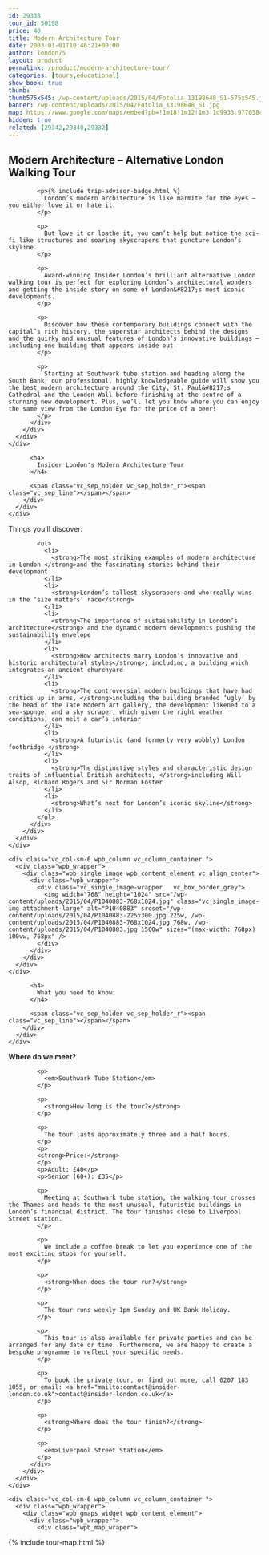 ```yaml
---
id: 29338
tour_id: 50198
price: 40
title: Modern Architecture Tour
date: 2003-01-01T10:46:21+00:00
author: london75
layout: product
permalink: /product/modern-architecture-tour/
categories: [tours,educational]
show_book: true
thumb:
thumb575x545: /wp-content/uploads/2015/04/Fotolia_13198648_S1-575x545.jpg
banner: /wp-content/uploads/2015/04/Fotolia_13198648_S1.jpg
map: https://www.google.com/maps/embed?pb=!1m18!1m12!1m3!1d9933.977038456189!2d-0.1118593163905431!3d51.504147652887916!2m3!1f0!2f0!3f0!3m2!1i1024!2i768!4f13.1!3m3!1m2!1s0x487604a5507854bb%3A0xd14c94cb200dcb1!2sSouthwark+Station!5e0!3m2!1sen!2s!4v1431589184611
hidden: true
related: [29342,29340,29332]
---
```

<section class="wpb\_row block vc\_row-fluid">

<div class="container">
  <div class="row">
    <div class="vc_col-sm-12 wpb_column vc_column_container ">
      <div class="wpb_wrapper">
        <div class="wpb_text_column wpb_content_element ">
          <div class="wpb_wrapper">
            <h2>
              <strong>Modern Architecture – Alternative London Walking Tour </strong>
            </h2>

            <p>{% include trip-advisor-badge.html %}
              London’s modern architecture is like marmite for the eyes – you either love it or hate it.
            </p>

            <p>
              But love it or loathe it, you can’t help but notice the sci-fi like structures and soaring skyscrapers that puncture London’s skyline.
            </p>

            <p>
              Award-winning Insider London’s brilliant alternative London walking tour is perfect for exploring London’s architectural wonders and getting the inside story on some of London&#8217;s most iconic developments.
            </p>

            <p>
              Discover how these contemporary buildings connect with the capital’s rich history, the superstar architects behind the designs and the quirky and unusual features of London’s innovative buildings – including one building that appears inside out.
            </p>

            <p>
              Starting at Southwark tube station and heading along the South Bank, our professional, highly knowledgeable guide will show you the best modern architecture around the City, St. Paul&#8217;s Cathedral and the London Wall before finishing at the centre of a stunning new development. Plus, we’ll let you know where you can enjoy the same view from the London Eye for the price of a beer!
            </p>
          </div>
        </div>
      </div>
    </div>
  </div>
</div></section><section class="wpb\_row block vc\_row-fluid">

<div class="container">
  <div class="row">
    <div class="vc_col-sm-12 wpb_column vc_column_container ">
      <div class="wpb_wrapper">
        <div class="vc_separator wpb_content_element vc_separator_align_center vc_sep_width_100 vc_sep_pos_align_center vc_sep_color_grey">
          <span class="vc_sep_holder vc_sep_holder_l"><span class="vc_sep_line"></span></span>

          <h4>
            Insider London's Modern Architecture Tour
          </h4>

          <span class="vc_sep_holder vc_sep_holder_r"><span class="vc_sep_line"></span></span>
        </div>
      </div>
    </div>
  </div>
</div></section><section class="wpb\_row block vc\_row-fluid">

<div class="container">
  <div class="row">
    <div class="vc_col-sm-6 wpb_column vc_column_container ">
      <div class="wpb_wrapper">
        <div class="wpb_text_column wpb_content_element ">
          <div class="wpb_wrapper">
            <p>
              Things you’ll discover:
            </p>

            <ul>
              <li>
                <strong>The most striking examples of modern architecture in London </strong>and the fascinating stories behind their development
              </li>
              <li>
                <strong>London’s tallest skyscrapers and who really wins in the ‘size matters’ race</strong>
              </li>
              <li>
                <strong>The importance of sustainability in London’s architecture</strong> and the dynamic modern developments pushing the sustainability envelope
              </li>
              <li>
                <strong>How architects marry London’s innovative and historic architectural styles</strong>, including, a building which integrates an ancient churchyard
              </li>
              <li>
                <strong>The controversial modern buildings that have had critics up in arms, </strong>including the building branded ‘ugly’ by the head of the Tate Modern art gallery, the development likened to a sea-sponge, and a sky scraper, which given the right weather conditions, can melt a car’s interior
              </li>
              <li>
                <strong>A futuristic (and formerly very wobbly) London footbridge </strong>
              </li>
              <li>
                <strong>The distinctive styles and characteristic design traits of influential British architects, </strong>including Will Alsop, Richard Rogers and Sir Norman Foster
              </li>
              <li>
                <strong>What’s next for London’s iconic skyline</strong>
              </li>
            </ul>
          </div>
        </div>
      </div>
    </div>

    <div class="vc_col-sm-6 wpb_column vc_column_container ">
      <div class="wpb_wrapper">
        <div class="wpb_single_image wpb_content_element vc_align_center">
          <div class="wpb_wrapper">
            <div class="vc_single_image-wrapper   vc_box_border_grey">
              <img width="768" height="1024" src="/wp-content/uploads/2015/04/P1040883-768x1024.jpg" class="vc_single_image-img attachment-large" alt="P1040883" srcset="/wp-content/uploads/2015/04/P1040883-225x300.jpg 225w, /wp-content/uploads/2015/04/P1040883-768x1024.jpg 768w, /wp-content/uploads/2015/04/P1040883.jpg 1500w" sizes="(max-width: 768px) 100vw, 768px" />
            </div>
          </div>
        </div>
      </div>
    </div>
  </div>
</div></section><section class="wpb\_row block vc\_row-fluid">

<div class="container">
  <div class="row">
    <div class="vc_col-sm-12 wpb_column vc_column_container ">
      <div class="wpb_wrapper">
        <div class="vc_separator wpb_content_element vc_separator_align_center vc_sep_width_100 vc_sep_pos_align_center vc_sep_color_grey">
          <span class="vc_sep_holder vc_sep_holder_l"><span class="vc_sep_line"></span></span>

          <h4>
            What you need to know:
          </h4>

          <span class="vc_sep_holder vc_sep_holder_r"><span class="vc_sep_line"></span></span>
        </div>
      </div>
    </div>
  </div>
</div></section><section class="wpb\_row block vc\_row-fluid">

<div class="container">
  <div class="row">
    <div class="vc_col-sm-6 wpb_column vc_column_container ">
      <div class="wpb_wrapper">
        <div class="wpb_text_column wpb_content_element ">
          <div class="wpb_wrapper">
            <p>
              <strong>Where do we meet?</strong>
            </p>

            <p>
              <em>Southwark Tube Station</em>
            </p>

            <p>
              <strong>How long is the tour?</strong>
            </p>

            <p>
              The tour lasts approximately three and a half hours.
            </p>
            <p>
            <strong>Price:</strong>
            </p>
            <p>Adult: £40</p>
            <p>Senior (60+): £35</p>

            <p>
              Meeting at Southwark tube station, the walking tour crosses the Thames and heads to the most unusual, futuristic buildings in London’s financial district. The tour finishes close to Liverpool Street station.
            </p>

            <p>
              We include a coffee break to let you experience one of the most exciting stops for yourself.
            </p>

            <p>
              <strong>When does the tour run?</strong>
            </p>

            <p>
              The tour runs weekly 1pm Sunday and UK Bank Holiday.        
            </p>

            <p>
              This tour is also available for private parties and can be arranged for any date or time. Furthermore, we are happy to create a bespoke programme to reflect your specific needs.
            </p>

            <p>
              To book the private tour, or find out more, call 0207 183 1055, or email: <a href="mailto:contact@insider-london.co.uk">contact@insider-london.co.uk</a>
            </p>

            <p>
              <strong>Where does the tour finish?</strong>
            </p>

            <p>
              <em>Liverpool Street Station</em>
            </p>
          </div>
        </div>
      </div>
    </div>

    <div class="vc_col-sm-6 wpb_column vc_column_container ">
      <div class="wpb_wrapper">
        <div class="wpb_gmaps_widget wpb_content_element">
          <div class="wpb_wrapper">
            <div class="wpb_map_wraper">
{% include tour-map.html %}
            </div>
          </div>
        </div>
      </div>
    </div>
  </div>
</div>
</section>
